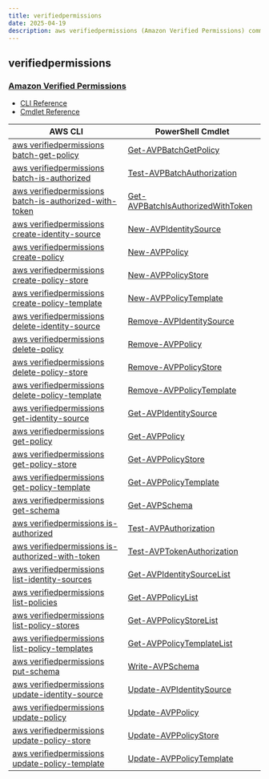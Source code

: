 ```yaml
---
title: verifiedpermissions
date: 2025-04-19
description: aws verifiedpermissions (Amazon Verified Permissions) command/cmdlet list.
---
```


## verifiedpermissions

### [Amazon Verified Permissions](https://aws.amazon.com/verified-permissions/)

* [CLI Reference](https://awscli.amazonaws.com/v2/documentation/api/latest/reference/verifiedpermissions/index.html)
* [Cmdlet Reference](https://docs.aws.amazon.com/powershell/latest/reference/items/VerifiedPermissions_cmdlets.html)

|AWS CLI|PowerShell Cmdlet|
|----|----|
|[aws verifiedpermissions batch-get-policy](https://awscli.amazonaws.com/v2/documentation/api/latest/reference/verifiedpermissions/batch-get-policy.html)|[Get-AVPBatchGetPolicy](https://docs.aws.amazon.com/powershell/latest/reference/items/Get-AVPBatchGetPolicy.html)|
|[aws verifiedpermissions batch-is-authorized](https://awscli.amazonaws.com/v2/documentation/api/latest/reference/verifiedpermissions/batch-is-authorized.html)|[Test-AVPBatchAuthorization](https://docs.aws.amazon.com/powershell/latest/reference/items/Test-AVPBatchAuthorization.html)|
|[aws verifiedpermissions batch-is-authorized-with-token](https://awscli.amazonaws.com/v2/documentation/api/latest/reference/verifiedpermissions/batch-is-authorized-with-token.html)|[Get-AVPBatchIsAuthorizedWithToken](https://docs.aws.amazon.com/powershell/latest/reference/items/Get-AVPBatchIsAuthorizedWithToken.html)|
|[aws verifiedpermissions create-identity-source](https://awscli.amazonaws.com/v2/documentation/api/latest/reference/verifiedpermissions/create-identity-source.html)|[New-AVPIdentitySource](https://docs.aws.amazon.com/powershell/latest/reference/items/New-AVPIdentitySource.html)|
|[aws verifiedpermissions create-policy](https://awscli.amazonaws.com/v2/documentation/api/latest/reference/verifiedpermissions/create-policy.html)|[New-AVPPolicy](https://docs.aws.amazon.com/powershell/latest/reference/items/New-AVPPolicy.html)|
|[aws verifiedpermissions create-policy-store](https://awscli.amazonaws.com/v2/documentation/api/latest/reference/verifiedpermissions/create-policy-store.html)|[New-AVPPolicyStore](https://docs.aws.amazon.com/powershell/latest/reference/items/New-AVPPolicyStore.html)|
|[aws verifiedpermissions create-policy-template](https://awscli.amazonaws.com/v2/documentation/api/latest/reference/verifiedpermissions/create-policy-template.html)|[New-AVPPolicyTemplate](https://docs.aws.amazon.com/powershell/latest/reference/items/New-AVPPolicyTemplate.html)|
|[aws verifiedpermissions delete-identity-source](https://awscli.amazonaws.com/v2/documentation/api/latest/reference/verifiedpermissions/delete-identity-source.html)|[Remove-AVPIdentitySource](https://docs.aws.amazon.com/powershell/latest/reference/items/Remove-AVPIdentitySource.html)|
|[aws verifiedpermissions delete-policy](https://awscli.amazonaws.com/v2/documentation/api/latest/reference/verifiedpermissions/delete-policy.html)|[Remove-AVPPolicy](https://docs.aws.amazon.com/powershell/latest/reference/items/Remove-AVPPolicy.html)|
|[aws verifiedpermissions delete-policy-store](https://awscli.amazonaws.com/v2/documentation/api/latest/reference/verifiedpermissions/delete-policy-store.html)|[Remove-AVPPolicyStore](https://docs.aws.amazon.com/powershell/latest/reference/items/Remove-AVPPolicyStore.html)|
|[aws verifiedpermissions delete-policy-template](https://awscli.amazonaws.com/v2/documentation/api/latest/reference/verifiedpermissions/delete-policy-template.html)|[Remove-AVPPolicyTemplate](https://docs.aws.amazon.com/powershell/latest/reference/items/Remove-AVPPolicyTemplate.html)|
|[aws verifiedpermissions get-identity-source](https://awscli.amazonaws.com/v2/documentation/api/latest/reference/verifiedpermissions/get-identity-source.html)|[Get-AVPIdentitySource](https://docs.aws.amazon.com/powershell/latest/reference/items/Get-AVPIdentitySource.html)|
|[aws verifiedpermissions get-policy](https://awscli.amazonaws.com/v2/documentation/api/latest/reference/verifiedpermissions/get-policy.html)|[Get-AVPPolicy](https://docs.aws.amazon.com/powershell/latest/reference/items/Get-AVPPolicy.html)|
|[aws verifiedpermissions get-policy-store](https://awscli.amazonaws.com/v2/documentation/api/latest/reference/verifiedpermissions/get-policy-store.html)|[Get-AVPPolicyStore](https://docs.aws.amazon.com/powershell/latest/reference/items/Get-AVPPolicyStore.html)|
|[aws verifiedpermissions get-policy-template](https://awscli.amazonaws.com/v2/documentation/api/latest/reference/verifiedpermissions/get-policy-template.html)|[Get-AVPPolicyTemplate](https://docs.aws.amazon.com/powershell/latest/reference/items/Get-AVPPolicyTemplate.html)|
|[aws verifiedpermissions get-schema](https://awscli.amazonaws.com/v2/documentation/api/latest/reference/verifiedpermissions/get-schema.html)|[Get-AVPSchema](https://docs.aws.amazon.com/powershell/latest/reference/items/Get-AVPSchema.html)|
|[aws verifiedpermissions is-authorized](https://awscli.amazonaws.com/v2/documentation/api/latest/reference/verifiedpermissions/is-authorized.html)|[Test-AVPAuthorization](https://docs.aws.amazon.com/powershell/latest/reference/items/Test-AVPAuthorization.html)|
|[aws verifiedpermissions is-authorized-with-token](https://awscli.amazonaws.com/v2/documentation/api/latest/reference/verifiedpermissions/is-authorized-with-token.html)|[Test-AVPTokenAuthorization](https://docs.aws.amazon.com/powershell/latest/reference/items/Test-AVPTokenAuthorization.html)|
|[aws verifiedpermissions list-identity-sources](https://awscli.amazonaws.com/v2/documentation/api/latest/reference/verifiedpermissions/list-identity-sources.html)|[Get-AVPIdentitySourceList](https://docs.aws.amazon.com/powershell/latest/reference/items/Get-AVPIdentitySourceList.html)|
|[aws verifiedpermissions list-policies](https://awscli.amazonaws.com/v2/documentation/api/latest/reference/verifiedpermissions/list-policies.html)|[Get-AVPPolicyList](https://docs.aws.amazon.com/powershell/latest/reference/items/Get-AVPPolicyList.html)|
|[aws verifiedpermissions list-policy-stores](https://awscli.amazonaws.com/v2/documentation/api/latest/reference/verifiedpermissions/list-policy-stores.html)|[Get-AVPPolicyStoreList](https://docs.aws.amazon.com/powershell/latest/reference/items/Get-AVPPolicyStoreList.html)|
|[aws verifiedpermissions list-policy-templates](https://awscli.amazonaws.com/v2/documentation/api/latest/reference/verifiedpermissions/list-policy-templates.html)|[Get-AVPPolicyTemplateList](https://docs.aws.amazon.com/powershell/latest/reference/items/Get-AVPPolicyTemplateList.html)|
|[aws verifiedpermissions put-schema](https://awscli.amazonaws.com/v2/documentation/api/latest/reference/verifiedpermissions/put-schema.html)|[Write-AVPSchema](https://docs.aws.amazon.com/powershell/latest/reference/items/Write-AVPSchema.html)|
|[aws verifiedpermissions update-identity-source](https://awscli.amazonaws.com/v2/documentation/api/latest/reference/verifiedpermissions/update-identity-source.html)|[Update-AVPIdentitySource](https://docs.aws.amazon.com/powershell/latest/reference/items/Update-AVPIdentitySource.html)|
|[aws verifiedpermissions update-policy](https://awscli.amazonaws.com/v2/documentation/api/latest/reference/verifiedpermissions/update-policy.html)|[Update-AVPPolicy](https://docs.aws.amazon.com/powershell/latest/reference/items/Update-AVPPolicy.html)|
|[aws verifiedpermissions update-policy-store](https://awscli.amazonaws.com/v2/documentation/api/latest/reference/verifiedpermissions/update-policy-store.html)|[Update-AVPPolicyStore](https://docs.aws.amazon.com/powershell/latest/reference/items/Update-AVPPolicyStore.html)|
|[aws verifiedpermissions update-policy-template](https://awscli.amazonaws.com/v2/documentation/api/latest/reference/verifiedpermissions/update-policy-template.html)|[Update-AVPPolicyTemplate](https://docs.aws.amazon.com/powershell/latest/reference/items/Update-AVPPolicyTemplate.html)|

